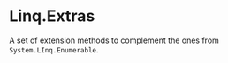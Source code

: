 Linq.Extras
===========

A set of extension methods to complement the ones from `System.LInq.Enumerable`.

